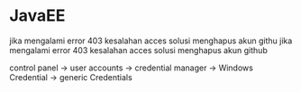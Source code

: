 # JavaEE

jika mengalami error 403 kesalahan acces  solusi menghapus akun githu
jika mengalami error 403 kesalahan acces  solusi menghapus akun github 

control panel -> user accounts -> credential manager -> Windows Credential -> generic Credentials
